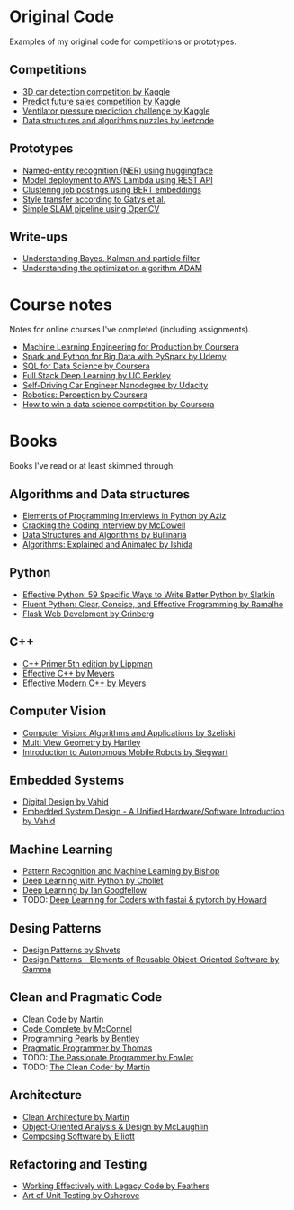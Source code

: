 # Original Code

Examples of my original code for competitions or prototypes.

## Competitions

- [3D car detection competition by Kaggle](https://github.com/cgebbe/kaggle_pku-autonomous-driving)
- [Predict future sales competition by Kaggle](https://github.com/cgebbe/kaggle_predict_future_sales)
- [Ventilator pressure prediction challenge by Kaggle](https://github.com/cgebbe/kaggle_ventilator_pressure)
- [Data structures and algorithms puzzles by leetcode](https://leetcode.com/cgebbe/)

## Prototypes

- [Named-entity recognition (NER) using huggingface](https://github.com/cgebbe/prototype_ner_nobel_laureate)
- [Model deployment to AWS Lambda using REST API](https://github.com/cgebbe/prototype_aws_lambda)
- [Clustering job postings using BERT embeddings](https://cgebbe.medium.com/clustering-job-postings-by-skills-b33e0ad579ff)
- [Style transfer according to Gatys et al.](https://github.com/cgebbe/demo_style_gatys)
- [Simple SLAM pipeline using OpenCV](https://github.com/cgebbe/demo_slam)

## Write-ups

- [Understanding Bayes, Kalman and particle filter](https://github.com/cgebbe/demo_kalman)
- [Understanding the optimization algorithm ADAM](https://github.com/cgebbe/demo_optimizer)

# Course notes

Notes for online courses I've completed (including assignments).

- [Machine Learning Engineering for Production by Coursera](https://github.com/cgebbe/coursera_mlops_specialization)
- [Spark and Python for Big Data with PySpark by Udemy](https://github.com/cgebbe/course_pyspark_bigdata_udemy)
- [SQL for Data Science by Coursera](https://github.com/cgebbe/course_sql_for_data_science)
- [Full Stack Deep Learning by UC Berkley](https://github.com/cgebbe/course_full_stack_deep_learning)
- [Self-Driving Car Engineer Nanodegree by Udacity](https://cgebbe.github.io/udacity_nanodegree_selfdriving)
- [Robotics: Perception by Coursera](https://github.com/cgebbe/coursera_robotics_perception)
- [How to win a data science competition by Coursera](https://github.com/cgebbe/coursera_win_competition)

# Books

Books I've read or at least skimmed through.

## Algorithms and Data structures

- [Elements of Programming Interviews in Python by Aziz](https://www.amazon.de/-/en/gp/product/1537713949/ref=ppx_yo_dt_b_search_asin_title?ie=UTF8&psc=1)
- [Cracking the Coding Interview by McDowell](https://www.amazon.de/-/en/Gayle-Laakmann-McDowell/dp/098478280X)
- [Data Structures and Algorithms by Bullinaria](https://www.cs.bham.ac.uk/~jxb/DSA/dsa.pdf)
- [Algorithms: Explained and Animated by Ishida](https://play.google.com/store/apps/details?id=wiki.algorithm.algorithms&hl=en&gl=US)

## Python

- [Effective Python: 59 Specific Ways to Write Better Python by Slatkin](https://www.amazon.de/-/en/gp/product/B00TKGY0GU/ref=ppx_yo_dt_b_search_asin_title?ie=UTF8&psc=1)
- [Fluent Python: Clear, Concise, and Effective Programming by Ramalho](https://www.amazon.de/-/en/Luciano-Ramalho/dp/1491946008/ref=sr_1_2?crid=31VR1GVNC2COR&keywords=Fluent+Python+by+Ramalho&qid=1644525001&s=books&sprefix=fluent+python+by+ramalho%2Cstripbooks%2C88&sr=1-2)
- [Flask Web Develoment by Grinberg](https://www.amazon.de/-/en/gp/product/B07B8DCCN7/ref=ppx_yo_dt_b_search_asin_title?ie=UTF8&psc=1)

## C++

- [C++ Primer 5th edition by Lippman](https://www.amazon.de/dp/B0091I7FEQ/ref=dp-kindle-redirect?_encoding=UTF8&btkr=1)
- [Effective C++ by Meyers](https://www.amazon.de/-/en/Scott-Meyers-ebook/dp/B004V4420U/ref=sr_1_1?crid=29O63Q3X0O5N4&keywords=Effective+C%2B%2B&qid=1644524807&s=digital-text&sprefix=effective+c%2B%2B+%2Cdigital-text%2C91&sr=1-1)
- [Effective Modern C++ by Meyers](https://www.amazon.de/-/en/Scott-Meyers-ebook/dp/B00PGCMGDQ/ref=sr_1_2?crid=29O63Q3X0O5N4&keywords=Effective+C%2B%2B&qid=1644524807&s=digital-text&sprefix=effective+c%2B%2B+%2Cdigital-text%2C91&sr=1-2)

## Computer Vision

- [Computer Vision: Algorithms and Applications by Szeliski](https://szeliski.org/Book/)
- [Multi View Geometry by Hartley](https://www.amazon.de/dp/B00AKE1QK4/ref=dp-kindle-redirect?_encoding=UTF8&btkr=1)
- [Introduction to Autonomous Mobile Robots by Siegwart](https://www.amazon.de/dp/B08HY283W7/ref=dp-kindle-redirect?_encoding=UTF8&btkr=1)

## Embedded Systems

- [Digital Design by Vahid](https://www.amazon.de/gp/product/8126523425/ref=ppx_yo_dt_b_asin_title_o00_s00?ie=UTF8&psc=1)
- [Embedded System Design - A Unified Hardware/Software Introduction by Vahid](https://www.amazon.de/-/en/gp/product/0471386782/ref=ppx_yo_dt_b_search_asin_title?ie=UTF8&psc=1)

## Machine Learning

- [Pattern Recognition and Machine Learning by Bishop](https://www.amazon.de/-/en/Christopher-M-Bishop/dp/0387310738)
- [Deep Learning with Python by Chollet](https://www.amazon.de/-/en/Francois-Chollet/dp/1617294438/ref=sr_1_2?crid=11G1GTQR5M9FW&keywords=deep+learning+with+python+chollet&qid=1644525436&sprefix=deep+learning+with+python+cholle%2Caps%2C85&sr=8-2)
- [Deep Learning by Ian Goodfellow](https://www.amazon.de/dp/B08FH8Y533/ref=dp-kindle-redirect?_encoding=UTF8&btkr=1)
- TODO: [Deep Learning for Coders with fastai & pytorch by Howard](https://www.amazon.de/-/en/Jeremy-Howard/dp/1492045527/ref=sr_1_2?crid=3S4P0QJI3P1CF&keywords=Deep+Learning+for+Coders+with+fastai+%26+pytorch&qid=1644526843&sprefix=deep+learning+for+coders+with+fastai+%26+pytorch%2Caps%2C78&sr=8-2)

## Desing Patterns

- [Design Patterns by Shvets](https://refactoring.guru/design-patterns/book)
- [Design Patterns - Elements of Reusable Object-Oriented Software by Gamma](https://www.amazon.de/dp/B000SEIBB8/ref=dp-kindle-redirect?_encoding=UTF8&btkr=1)

## Clean and Pragmatic Code

- [Clean Code by Martin](https://www.amazon.de/-/en/Robert-Martin/dp/0132350882/ref=sr_1_1?crid=29R4D3S3M6Z2H&keywords=Clean+Code+by+Martin&qid=1644525995&sprefix=clean+code+by+martin+%2Caps%2C83&sr=8-1)
- [Code Complete by McConnel](https://www.amazon.de/-/en/Steve-McConnell/dp/0735619670/ref=sr_1_1?crid=Z7QYDDTI2NIQ&keywords=code+complete+by+mcconnell&qid=1644526027&sprefix=code+complete+by+mcconnel%2Caps%2C89&sr=8-1)
- [Programming Pearls by Bentley](https://www.amazon.de/-/en/Jon-Bentley/dp/0201657880/ref=sr_1_1?crid=3SW8XWONZ2QSJ&keywords=Programming+Pearls+by+Bentley&qid=1644526059&sprefix=programming+pearls+by+bentley%2Caps%2C65&sr=8-1)
- [Pragmatic Programmer by Thomas](https://www.amazon.de/-/en/David-Thomas/dp/0135957052/ref=sr_1_1?crid=3ELC55BGIESOP&keywords=pragmatic+programmierer+von+thomas&qid=1644526073&sprefix=pragmatic+programmer+by+thomas%2Caps%2C93&sr=8-1)
- TODO: [The Passionate Programmer by Fowler](https://www.amazon.de/-/en/Chad-Fowler/dp/1934356344/ref=sr_1_1?crid=36DN60RR0EL4&keywords=The+Passionate+Programmer+by+Fowler&qid=1644526087&sprefix=the+passionate+programmer+by+fowler%2Caps%2C74&sr=8-1)
- TODO: [The Clean Coder by Martin](https://www.amazon.de/-/en/Robert-C-Martin/dp/0137081073/ref=sr_1_3?crid=29R4D3S3M6Z2H&keywords=Clean+Code+by+Martin&qid=1644526106&sprefix=clean+code+by+martin+%2Caps%2C83&sr=8-3)

## Architecture

- [Clean Architecture by Martin](https://www.amazon.de/-/en/Robert-C-Martin/dp/0134494164/ref=pd_bxgy_img_2/259-1609427-7368537?pd_rd_w=tXDvt&pf_rd_p=a2e044d8-c6c4-472e-be1b-004f9c16cb56&pf_rd_r=Q6GP8JKY4JM62PTNZXFX&pd_rd_r=bcbb55a8-9df3-4ee8-b496-941bc910a1d9&pd_rd_wg=kAshe&pd_rd_i=0134494164&psc=1)
- [Object-Oriented Analysis & Design by McLaughlin](https://www.amazon.de/-/en/Brett-D-McLaughlin-ebook/dp/B06XNJ5FM8/ref=sr_1_1?crid=PYITYO1Z8WJJ&keywords=objektorientierte+analyse+%26+design+von+mclaughlin&qid=1644525979&sprefix=object-oriented+analysis+%26+design+by+mclaughlin%2Caps%2C69&sr=8-1)
- [Composing Software by Elliott](https://www.amazon.de/-/en/Eric-Elliott/dp/1661212565)

## Refactoring and Testing

- [Working Effectively with Legacy Code by Feathers](https://www.amazon.de/-/en/Michael-C-Feathers/dp/0131177052/ref=sr_1_1?crid=1OYTLARX4LJLI&keywords=Working+Effectively+with+Legacy+Code+by+Feathers&qid=1644526764&sprefix=working+effectively+with+legacy+code+by+feathers%2Caps%2C63&sr=8-1)
- [Art of Unit Testing by Osherove](https://www.amazon.de/-/en/Roy-Osherove/dp/1617290890/ref=sr_1_1?crid=DJWID6HU2572&keywords=Art+of+Unit+Testing&qid=1644526777&sprefix=art+of+unit+testing%2Caps%2C111&sr=8-1)
